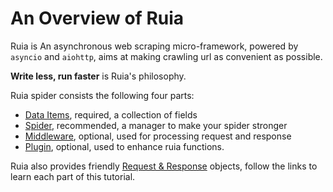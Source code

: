 # An Overview of Ruia

Ruia is An asynchronous web scraping micro-framework,
powered by `asyncio` and `aiohttp`, 
aims at making crawling url as convenient as possible.

**Write less, run faster** is Ruia's philosophy.

Ruia spider consists the following four parts:

* [Data Items](item.md), required, a collection of fields
* [Spider](spider.md), recommended, a manager to make your spider stronger
* [Middleware](middleware.md), optional, used for processing request and response
* [Plugin](plugins.md), optional, used to enhance ruia functions.

Ruia also provides friendly [Request & Response](request.md) objects,
follow the links to learn each part of this tutorial.
